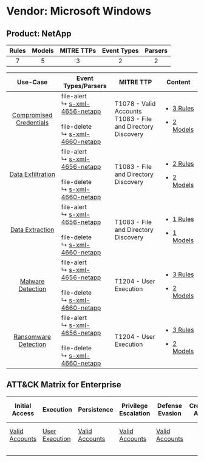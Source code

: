 Vendor: Microsoft Windows
=========================
Product: NetApp
---------------
| Rules | Models | MITRE TTPs | Event Types | Parsers |
|:-----:|:------:|:----------:|:-----------:|:-------:|
|   7   |   5    |     3      |      2      |    2    |

|                                  Use-Case                                  | Event Types/Parsers                                                                                                                                                             | MITRE TTP                                                          | Content                                                                                                                     |
|:--------------------------------------------------------------------------:| ------------------------------------------------------------------------------------------------------------------------------------------------------------------------------- | ------------------------------------------------------------------ | --------------------------------------------------------------------------------------------------------------------------- |
| [Compromised Credentials](../../../UseCases/uc_compromised_credentials.md) |  file-alert<br> ↳ [s-xml-4656-netapp](Parsers/parserContent_s-xml-4656-netapp.md)<br><br> file-delete<br> ↳ [s-xml-4660-netapp](Parsers/parserContent_s-xml-4660-netapp.md)<br> | T1078 - Valid Accounts<br>T1083 - File and Directory Discovery<br> | [<ul><li>3 Rules</li></ul><ul><li>2 Models</li></ul>](Rules_Models/r_m_microsoft_windows_netapp_Compromised_Credentials.md) |
|       [Data Exfiltration](../../../UseCases/uc_data_exfiltration.md)       |  file-alert<br> ↳ [s-xml-4656-netapp](Parsers/parserContent_s-xml-4656-netapp.md)<br><br> file-delete<br> ↳ [s-xml-4660-netapp](Parsers/parserContent_s-xml-4660-netapp.md)<br> | T1083 - File and Directory Discovery<br>                           | [<ul><li>2 Rules</li></ul><ul><li>2 Models</li></ul>](Rules_Models/r_m_microsoft_windows_netapp_Data_Exfiltration.md)       |
|         [Data Extraction](../../../UseCases/uc_data_extraction.md)         |  file-alert<br> ↳ [s-xml-4656-netapp](Parsers/parserContent_s-xml-4656-netapp.md)<br><br> file-delete<br> ↳ [s-xml-4660-netapp](Parsers/parserContent_s-xml-4660-netapp.md)<br> | T1083 - File and Directory Discovery<br>                           | [<ul><li>1 Rules</li></ul><ul><li>1 Models</li></ul>](Rules_Models/r_m_microsoft_windows_netapp_Data_Extraction.md)         |
|       [Malware Detection](../../../UseCases/uc_malware_detection.md)       |  file-alert<br> ↳ [s-xml-4656-netapp](Parsers/parserContent_s-xml-4656-netapp.md)<br><br> file-delete<br> ↳ [s-xml-4660-netapp](Parsers/parserContent_s-xml-4660-netapp.md)<br> | T1204 - User Execution<br>                                         | [<ul><li>3 Rules</li></ul><ul><li>2 Models</li></ul>](Rules_Models/r_m_microsoft_windows_netapp_Malware_Detection.md)       |
|    [Ransomware Detection](../../../UseCases/uc_ransomware_detection.md)    |  file-alert<br> ↳ [s-xml-4656-netapp](Parsers/parserContent_s-xml-4656-netapp.md)<br><br> file-delete<br> ↳ [s-xml-4660-netapp](Parsers/parserContent_s-xml-4660-netapp.md)<br> | T1204 - User Execution<br>                                         | [<ul><li>3 Rules</li></ul><ul><li>2 Models</li></ul>](Rules_Models/r_m_microsoft_windows_netapp_Ransomware_Detection.md)    |

ATT&CK Matrix for Enterprise
----------------------------
| Initial Access                                                      | Execution                                                           | Persistence                                                         | Privilege Escalation                                                | Defense Evasion                                                     | Credential Access | Discovery                                                                         | Lateral Movement | Collection | Command and Control | Exfiltration | Impact |
| ------------------------------------------------------------------- | ------------------------------------------------------------------- | ------------------------------------------------------------------- | ------------------------------------------------------------------- | ------------------------------------------------------------------- | ----------------- | --------------------------------------------------------------------------------- | ---------------- | ---------- | ------------------- | ------------ | ------ |
| [Valid Accounts](https://attack.mitre.org/techniques/T1078)<br><br> | [User Execution](https://attack.mitre.org/techniques/T1204)<br><br> | [Valid Accounts](https://attack.mitre.org/techniques/T1078)<br><br> | [Valid Accounts](https://attack.mitre.org/techniques/T1078)<br><br> | [Valid Accounts](https://attack.mitre.org/techniques/T1078)<br><br> |                   | [File and Directory Discovery](https://attack.mitre.org/techniques/T1083)<br><br> |                  |            |                     |              |        |
